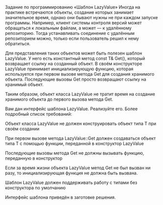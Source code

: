 Задание по программированию «Шаблон LazyValue»
Иногда на практике встречаются объекты, создание которых занимает значительное время, однако они бывают нужны не при каждом запуске программы. Например, клиент системы контроля версий может обращаться к локальным файлам, а может — к удалённому репозиторию. Тогда устанавливать соединение с удалённым репозиторием можно, только если пользователь решил к нему обратиться.

Для представления таких объектов может быть полезен шаблон LazyValue<T>. У него есть константный метод const T& Get(), который возвращает ссылку на созданный объект. В своём конструкторе LazyValue принимает инициализирующую функцию, которая используется при первом вызове метода Get для создания хранимого объекта. Последующие вызовы Get просто возвращают ссылку на хранимый объект.

Таким образом, объект класса LazyValue<T> не тратит время на создание хранимого объекта до первого вызова метода Get.

Вам дан интерфейс шаблона LazyValue. Реализуйте его. Более подробный список требований:

Объект класса LazyValue<T> не должен конструировать объект типа T при своём создании

При первом вызове метода LazyValue<T>::Get должен создаваться объект типа T с помощью функции, переданной в конструктор LazyValue<T>

Последующие вызовы метода Get не должны вызывать функцию, переданную в конструктор

Если за время жизни объекта LazyValue<T> метод Get не был вызван ни разу, то инициализирующая функция не должна быть вызвана.

Шаблон LazyValue должен поддерживать работу с типами без конструктора по умолчанию

Интерфейс шаблона приведён в заготовке решения.